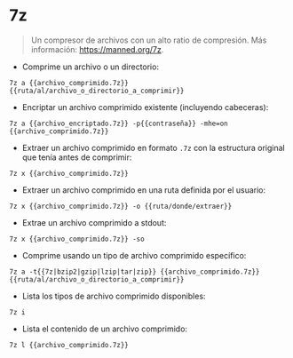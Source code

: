 # 7z

> Un compresor de archivos con un alto ratio de compresión.
> Más información: <https://manned.org/7z>.

- Comprime un archivo o un directorio:

`7z a {{archivo_comprimido.7z}} {{ruta/al/archivo_o_directorio_a_comprimir}}`

- Encriptar un archivo comprimido existente (incluyendo cabeceras):

`7z a {{archivo_encriptado.7z}} -p{{contraseña}} -mhe=on {{archivo_comprimido.7z}}`

- Extraer un archivo comprimido en formato `.7z` con la estructura original que tenía antes de comprimir:

`7z x {{archivo_comprimido.7z}}`

- Extraer un archivo comprimido en una ruta definida por el usuario:

`7z x {{archivo_comprimido.7z}} -o {{ruta/donde/extraer}}`

- Extrae un archivo comprimido a stdout:

`7z x {{archivo_comprimido.7z}} -so`

- Comprime usando un tipo de archivo comprimido específico:

`7z a -t{{7z|bzip2|gzip|lzip|tar|zip}} {{archivo_comprimido.7z}} {{ruta/al/archivo_o_directorio_a_comprimir}}`

- Lista los tipos de archivo comprimido disponibles:

`7z i`

- Lista el contenido de un archivo comprimido:

`7z l {{archivo_comprimido.7z}}`
